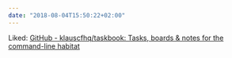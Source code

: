 ```yaml
---
date: "2018-08-04T15:50:22+02:00"
---
```


Liked: [GitHub - klauscfhq/taskbook: Tasks, boards & notes for the command-line habitat](https://github.com/klauscfhq/taskbook)
